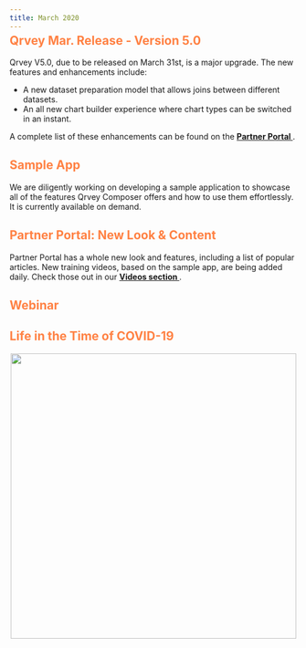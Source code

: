 ```yaml
---
title: March 2020
---
```


<h2 style="color:#FF8143; margin-top: -10px;">Qrvey Mar. Release - Version 5.0
</h2>

Qrvey V5.0, due to be released on March 31st, is a major upgrade. 
The new features and enhancements include: 
* A new dataset preparation model that allows joins between different datasets.  
* An all new chart builder experience where chart types can be switched in an instant.

A complete list of these enhancements can be found on the
 <a href="https://partners.qrvey.com/docs/release-notes/"> <strong> Partner Portal </strong> </a>.

<h2 style="color:#FF8143"> Sample App
</h2>

We are diligently working on developing a sample application to showcase all of the features Qrvey Composer offers and how to use them effortlessly. It is currently available on demand. 
 
<h2 style="color:#FF8143"> Partner Portal: New Look & Content </h2>
Partner Portal has a whole new look and features, including a list of popular articles.
New training videos, based on the sample app, are being added daily. Check those out in our <a href="https://partners.qrvey.com/docs/Videos///"> <strong> Videos section </strong> </a>. 

<h2 style="color:#FF8143"> Webinar</h2>



<h2 style="color:#FF8143"> Life in the Time of COVID-19
</h2>

<div>
    <img src="https://s3.amazonaws.com/cdn.qrvey.com/newsletter/infographics4.jpg" style="margin:auto; display:block;" width="500" />
<div>






